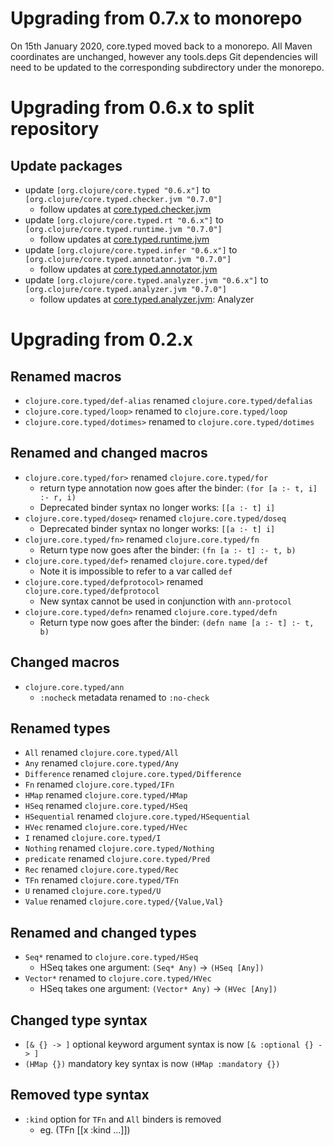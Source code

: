 # Upgrading from 0.7.x to monorepo

On 15th January 2020, core.typed moved back to a monorepo.
All Maven coordinates are unchanged, however any tools.deps
Git dependencies will need to be updated to the corresponding
subdirectory under the monorepo.

# Upgrading from 0.6.x to split repository

## Update packages

- update `[org.clojure/core.typed "0.6.x"]` to `[org.clojure/core.typed.checker.jvm "0.7.0"]`
  - follow updates at [core.typed.checker.jvm](https://github.com/clojure/core.typed.checker.jvm)
- update `[org.clojure/core.typed.rt "0.6.x"]` to `[org.clojure/core.typed.runtime.jvm "0.7.0"]`
  - follow updates at [core.typed.runtime.jvm](https://github.com/clojure/core.typed.runtime.jvm)
- update `[org.clojure/core.typed.infer "0.6.x"]` to `[org.clojure/core.typed.annotator.jvm "0.7.0"]`
  - follow updates at [core.typed.annotator.jvm](https://github.com/clojure/core.typed.annotator.jvm)
- update `[org.clojure/core.typed.analyzer.jvm "0.6.x"]` to `[org.clojure/core.typed.analyzer.jvm "0.7.0"]`
  - follow updates at [core.typed.analyzer.jvm](https://github.com/clojure/core.typed.analyzer.jvm): Analyzer

# Upgrading from 0.2.x

## Renamed macros

- `clojure.core.typed/def-alias` renamed `clojure.core.typed/defalias`
- `clojure.core.typed/loop>` renamed to `clojure.core.typed/loop`
- `clojure.core.typed/dotimes>` renamed to `clojure.core.typed/dotimes`

## Renamed and changed macros

- `clojure.core.typed/for>` renamed `clojure.core.typed/for`
  - return type annotation now goes after the binder: `(for [a :- t, i] :- r, i)`
  - Deprecated binder syntax no longer works: `[[a :- t] i]`
- `clojure.core.typed/doseq>` renamed `clojure.core.typed/doseq`
  - Deprecated binder syntax no longer works: `[[a :- t] i]`
- `clojure.core.typed/fn>` renamed `clojure.core.typed/fn`
  - Return type now goes after the binder: `(fn [a :- t] :- t, b)`
- `clojure.core.typed/def>` renamed `clojure.core.typed/def`
  - Note it is impossible to refer to a var called `def`
- `clojure.core.typed/defprotocol>` renamed `clojure.core.typed/defprotocol`
  - New syntax cannot be used in conjunction with `ann-protocol`
- `clojure.core.typed/defn>` renamed `clojure.core.typed/defn`
  - Return type now goes after the binder: `(defn name [a :- t] :- t, b)`

## Changed macros

- `clojure.core.typed/ann`
  - `:nocheck` metadata renamed to `:no-check`

## Renamed types

- `All` renamed `clojure.core.typed/All`
- `Any` renamed `clojure.core.typed/Any`
- `Difference` renamed `clojure.core.typed/Difference`
- `Fn` renamed `clojure.core.typed/IFn`
- `HMap` renamed `clojure.core.typed/HMap`
- `HSeq` renamed `clojure.core.typed/HSeq`
- `HSequential` renamed `clojure.core.typed/HSequential`
- `HVec` renamed `clojure.core.typed/HVec`
- `I` renamed `clojure.core.typed/I`
- `Nothing` renamed `clojure.core.typed/Nothing`
- `predicate` renamed `clojure.core.typed/Pred`
- `Rec` renamed `clojure.core.typed/Rec`
- `TFn` renamed `clojure.core.typed/TFn`
- `U` renamed `clojure.core.typed/U`
- `Value` renamed `clojure.core.typed/{Value,Val}`

## Renamed and changed types

- `Seq*` renamed to `clojure.core.typed/HSeq`
  - HSeq takes one argument: `(Seq* Any)` -> `(HSeq [Any])`
- `Vector*` renamed to `clojure.core.typed/HVec`
  - HSeq takes one argument: `(Vector* Any)` -> `(HVec [Any])`

## Changed type syntax

- `[& {} -> ]` optional keyword argument syntax is now `[& :optional {} -> ]`
- `(HMap {})` mandatory key syntax is now `(HMap :mandatory {})`

## Removed type syntax

- `:kind` option for `TFn` and `All` binders is removed
  - eg. (TFn [[x :kind ...]])
